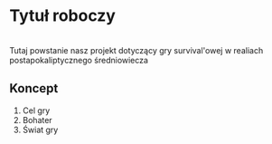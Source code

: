 <h1> Tytuł roboczy </h1> <br />
Tutaj powstanie nasz projekt dotyczący gry survival'owej w realiach postapokaliptycznego średniowiecza<br />

<h2>Koncept</h2>
<ol>
  <li>Cel gry</li>
  <li>Bohater</li>
  <li>Świat gry</li>
</ol>
